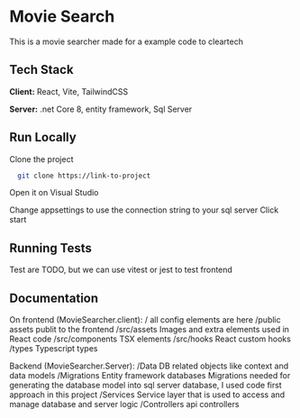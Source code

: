 
# Movie Search

This is a movie searcher made for a example code to cleartech




## Tech Stack

**Client:** React, Vite, TailwindCSS

**Server:** .net Core 8, entity framework, Sql Server




## Run Locally

Clone the project

```bash
  git clone https://link-to-project
```

Open it on Visual Studio

Change appsettings to use the connection string to your sql server
Click start

## Running Tests

Test are TODO, but we can use vitest or jest to test frontend



## Documentation

On frontend (MovieSearcher.client):
/ all config elements are here
/public assets publit to the frontend
/src/assets Images and extra elements used in React code
/src/components TSX elements
/src/hooks React custom hooks
/types Typescript types

Backend (MovieSearcher.Server):
/Data DB related objects like context and data models
/Migrations Entity framework databases Migrations needed for generating the database model into sql server database, I used code first approach in this project
/Services Service layer that is used to access and manage database and server logic 
/Controllers api controllers
